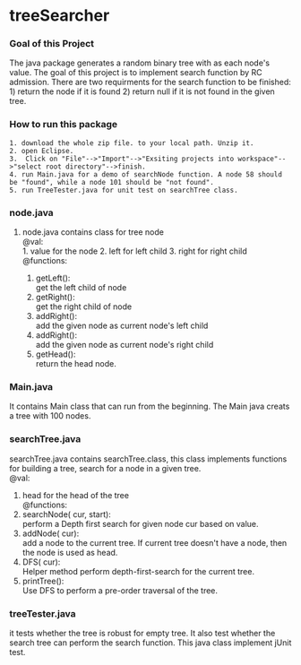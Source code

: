 # treeSearcher

### Goal of this Project  
  The java package generates a random binary tree with <int> as each node's value. The goal of this project is to implement search function by RC admission. There are two requirments for the search function to be finished: 1) return the node if it is found 2) return null if it is not found in the given tree.  
### How to run this package  
    1. download the whole zip file. to your local path. Unzip it.  
    2. open Eclipse.  
    3.  Click on "File"-->"Import"-->"Exsiting projects into workspace"-->"select root directory"-->finish.
    4. run Main.java for a demo of searchNode function. A node 58 should be "found", while a node 101 should be "not found".
    5. run TreeTester.java for unit test on searchTree class.
### node.java  
  1. node.java contains class for tree node  
  @val:  
    1. <int> value for the node
    2. <node> left for left child
    3. <node> right for right child
  @functions:  
      1. getLeft():  
      get the left child of node  
      2. getRight():  
      get the right child of node  
      3. addRight(<node>):  
      add the given node as current node's left child  
      4. addRight(<node>):   
      add the given node as current node's right child  
      5. getHead():  
      return the head node.  
### Main.java  
  It contains Main class that can run from the beginning. The Main java creats a tree with 100 nodes.
### searchTree.java  
  searchTree.java contains searchTree.class, this class implements functions for building a tree, search for a node in a given tree.  
  @val:  
  1. <node> head for the head of the tree  
  @functions:
  1. searchNode(<node> cur, <node> start):  
     perform a Depth first search for given node cur based on value.  
  2. addNode(<node> cur):  
     add a node to the current tree. If current tree doesn't have a node, then the node is used as head.  
  3. DFS(<node> cur):  
    Helper method perform depth-first-search for the current tree.  
  4. printTree():  
     Use DFS to perform a pre-order traversal of the tree.  

### treeTester.java  
  it tests whether the tree is robust for empty tree. It also test whether the search tree can perform the search function. This java class implement jUnit test.

